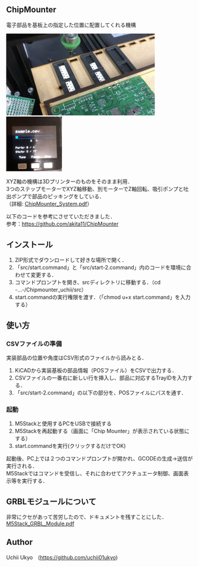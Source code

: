 ## ChipMounter
電子部品を基板上の指定した位置に配置してくれる機構  
  
<img src="https://github.com/uchii01ukyo/ChipMounter_uchii/blob/master/doc/Picture0.png" width="400px">  <img src="https://github.com/uchii01ukyo/ChipMounter_uchii/blob/master/doc/Picture1.png" width="150px">
  
XYZ軸の機構は3Dプリンターのものをそのまま利用．  
3つのステップモーターでXYZ軸移動、別モーターでZ軸回転、吸引ポンプと吐出ポンプで部品のピッキングをしている．  
（詳細: [ChipMounter_System.pdf](https://github.com/uchii01ukyo/ChipMounter_uchii/blob/master/doc/ChipMounter%20System.pdf)）  
  
以下のコードを参考にさせていただきました．  
参考：https://github.com/akita11/ChipMounter  
  
## インストール
1. ZIP形式でダウンロードして好きな場所で開く．   
2. 「src/start.command」と「src/start-2.command」内のコードを環境に合わせて変更する．  
3. コマンドプロンプトを開き、srcディレクトリに移動する．（cd -...-/Chipmounter_uchii/src）  
4. start.commandの実行権限を渡す．（「chmod u+x start.command」を入力する）
  
## 使い方
### CSVファイルの準備
実装部品の位置や角度はCSV形式のファイルから読みとる．  
1. KiCADから実装基板の部品情報（POSファイル）をCSVで出力する．  
2. CSVファイルの一番右に新しい行を挿入し、部品に対応するTrayIDを入力する．  
3. 「src/start-2.command」の以下の部分を、POSファイルにパスを通す．  
  
### 起動
1. M5Stackと使用するPCをUSBで接続する  
2. M5Stackを再起動する（画面に「Chip Mounter」が表示されている状態にする）  
3. start.commandを実行(クリックするだけでOK)  
  
起動後、PC上では２つのコマンドプロンプトが開かれ、GCODEの生成->送信が実行される．  
M5Stackではコマンドを受信し、それに合わせてアクチュエータ制御、画面表示等を実行する．  
  
## GRBLモジュールについて
非常にクセがあって苦労したので、ドキュメントを残すことにした．  
[M5Stack_GRBL_Module.pdf](https://github.com/uchii01ukyo/ChipMounter_uchii/blob/master/doc/M5Stack%20GRBL%20Module.pdf)
  
  
## Author
Uchii Ukyo　(https://github.com/uchii01ukyo)
